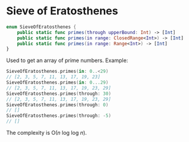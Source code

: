 #  Sieve of Eratosthenes
```swift
enum SieveOfEratosthenes {
    public static func primes(through upperBound: Int) -> [Int]
    public static func primes(in range: ClosedRange<Int>) -> [Int]
    public static func primes(in range: Range<Int>) -> [Int]
}
```
Used to get an array of prime numbers.
Example:
```swift
SieveOfEratosthenes.primes(in: 0..<29)
// [2, 3, 5, 7, 11, 13, 17, 19, 23]
SieveOfEratosthenes.primes(in: 0...29)
// [2, 3, 5, 7, 11, 13, 17, 19, 23, 29]
SieveOfEratosthenes.primes(through: 30)
// [2, 3, 5, 7, 11, 13, 17, 19, 23, 29]
SieveOfEratosthenes.primes(through: 0)
// []
SieveOfEratosthenes.primes(through: -5)
// []
```
The complexity is O(*n* log log *n*).
